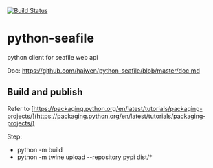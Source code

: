 [![Build Status](https://secure.travis-ci.org/haiwen/python-seafile.svg?branch=master)](http://travis-ci.org/haiwen/python-seafile)

python-seafile
==============

python client for seafile web api

Doc: https://github.com/haiwen/python-seafile/blob/master/doc.md


## Build and publish

Refer to [https://packaging.python.org/en/latest/tutorials/packaging-projects/](https://packaging.python.org/en/latest/tutorials/packaging-projects/)

Step:
- python -m build
- python -m twine upload --repository pypi dist/*